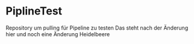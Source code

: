 # PiplineTest
Repository um pulling für Pipeline zu testen
Das steht nach der Änderung hier
und noch eine Änderung
Heidelbeere
